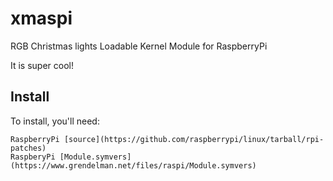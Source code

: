 xmaspi
======

RGB Christmas lights Loadable Kernel Module for RaspberryPi

It is super cool!

Install
-------

To install, you'll need: 
    
    RaspberryPi [source](https://github.com/raspberrypi/linux/tarball/rpi-patches)
    RaspberyPi [Module.symvers](https://www.grendelman.net/files/raspi/Module.symvers)

 


